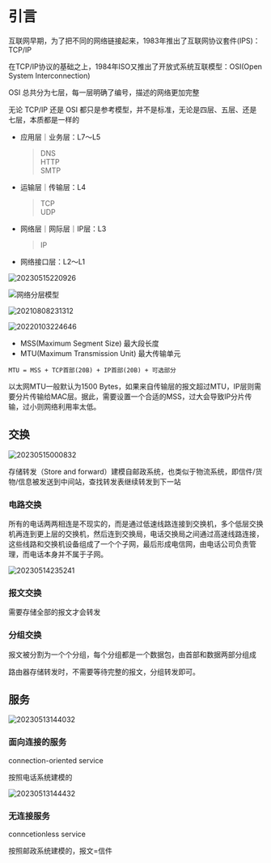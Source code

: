# 引言

互联网早期，为了把不同的网络链接起来，1983年推出了互联网协议套件(IPS)：TCP/IP

在TCP/IP协议的基础之上，1984年ISO又推出了开放式系统互联模型：OSI(Open System Interconnection)

OSI 总共分为七层，每一层明确了编号，描述的网络更加完整

无论 TCP/IP 还是 OSI 都只是参考模型，并不是标准，无论是四层、五层、还是七层，本质都是一样的

- 应用层｜业务层：L7～L5
  > DNS  
  > HTTP  
  > SMTP
- 运输层｜传输层：L4
  > TCP  
  > UDP
- 网络层｜网际层｜IP层：L3
  > IP
- 网络接口层：L2～L1

![20230515220926](http://image.zuoright.com/20230515220926.png)

![网络分层模型](http://image.zuoright.com/网络分层模型.png)

![20210808231312](http://image.zuoright.com/20210808231312.png)

![20220103224646](http://image.zuoright.com/20220103224646.png)

- MSS(Maximum Segment Size) 最大段长度
- MTU(Maximum Transmission Unit) 最大传输单元

`MTU = MSS + TCP首部(20B) + IP首部(20B) + 可选部分`

以太网MTU一般默认为1500 Bytes，如果来自传输层的报文超过MTU，IP层则需要分片传输给MAC层。据此，需要设置一个合适的MSS，过大会导致IP分片传输，过小则网络利用率太低。

## 交换

![20230515000832](http://image.zuoright.com/20230515000832.png)

存储转发（Store and forward）建模自邮政系统，也类似于物流系统，即信件/货物/信息被发送到中间站，查找转发表继续转发到下一站

### 电路交换

所有的电话两两相连是不现实的，而是通过低速线路连接到交换机，多个低层交换机再连到更上层的交换机，然后连到交换局，电话交换局之间通过高速线路连接，这些线路和交换机设备组成了一个个子网，最后形成电信网，由电话公司负责管理，而电话本身并不属于子网。

![20230514235241](http://image.zuoright.com/20230514235241.png)

### 报文交换

需要存储全部的报文才会转发

### 分组交换

报文被分割为一个个分组，每个分组都是一个数据包，由首部和数据两部分组成

路由器存储转发时，不需要等待完整的报文，分组转发即可。

## 服务

![20230513144032](http://image.zuoright.com/20230513144032.png)

### 面向连接的服务

connection-oriented service

按照电话系统建模的

![20230513144432](http://image.zuoright.com/20230513144432.png)

### 无连接服务

conncetionless service

按照邮政系统建模的，报文=信件

